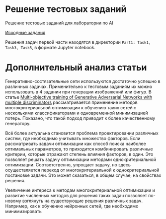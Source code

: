 # Решение тестовых заданий

Решение тестовых заданий для лаборатории по AI

[Исходные задания](https://github.com/KernelA/cps-researcher-test)

Решения задач первой части находятся в директории `Part1: Task1, Task3, Task5`, в формате Jupyter notebook.

# Дополнительный анализ статьи

Генеративно-состязательные сети используются достаточно успешно в различных задачах. Применительно к тестовым заданиям их можно использовать в 4 задании при генерации изображений или фигур. В статье [Multi-objective training of Generative Adversarial Networks with multiple
discriminators](https://arxiv.org/pdf/1901.08680.pdf) рассматривается применение методов многокритериальной оптимизации к обучению таких сетей с несколькими классификаторами и одновременной минимизацией потерь. Показано, что такой подход приводит к более качественному генератору.

Всё более актуальна становится проблема проектировании различных систем, где необходимо учитывать множество факторов. Если рассматривать задачи оптимизации как способ поиска наиболее оптимальных параметров, то приходится комбинировать различные критерии, которые отражают степень влияния факторов, в один. Это позволяет решать задачу оптимизации методами однокритериальной оптимизации. Соответственно, упрощает задачу, но здесь осуществляется переход от многокритериальной к однокритериальной постановке задачи. Это может сказаться, в общем случае, на свойствах решения. 

Увеличение интереса к методам многокритериальной оптимизации и развитие численных методов для решения таких задач позволяет по-новому взглянуть на существующие решения различных задач. Например, как к обучению нейронных сетей, где необходимо минимизировать


